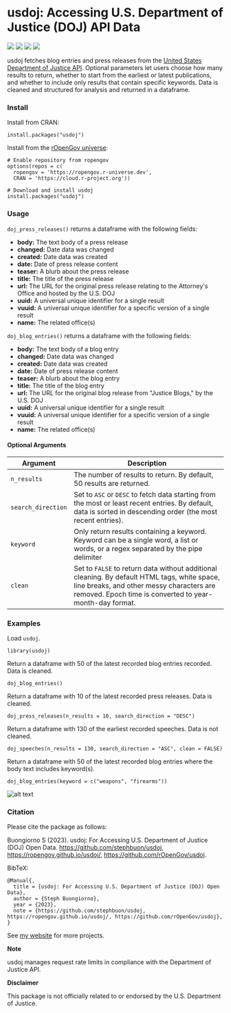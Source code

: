# usdoj: Accessing U.S. Department of Justice (DOJ) API Data

[![](https://ropengov.github.io/ropengov-badges/badges/ropengov.svg)](https://ropengov.org)
[![](https://cranlogs.r-pkg.org/badges/usdoj)](https://cran.r-project.org/package=usdoj)
[![](https://cranlogs.r-pkg.org/badges/grand-total/usdoj)](https://cran.r-project.org/package=usdoj)
[![](https://www.r-pkg.org/badges/version/usdoj)](https://CRAN.R-project.org/package=usdoj)



usdoj fetches blog entries and press releases from the [United States Department of Justice API](https://www.justice.gov/developer/api-documentation/api_v1). Optional parameters let users choose how many results to return, whether to start from the earliest or latest publications, and whether to include only results that contain specific keywords. Data is cleaned and structured for analysis and returned in a dataframe.

### Install 

Install from CRAN:
```
install.packages("usdoj")
```

Install from the [rOpenGov universe](https://ropengov.r-universe.dev/ui#builds):
```
# Enable repository from ropengov
options(repos = c(
  ropengov = 'https://ropengov.r-universe.dev',
  CRAN = 'https://cloud.r-project.org'))
  
# Download and install usdoj
install.packages("usdoj")
```

### Usage

`doj_press_releases()` returns a dataframe with the following fields: 

- **body:** The text body of a press release
- **changed:** Date data was changed
- **created:** Date data was created
- **date:** Date of press release content
- **teaser:** A blurb about the press release
- **title:** The title of the press release
- **url:** The URL for the original press release relating to the Attorney's Office and hosted by the U.S. DOJ
- **uuid:** A universal unique identifier for a single result
- **vuuid:** A universal unique identifier for a specific version of a single result
- **name:** The related office(s)

`doj_blog_entries()` returns a dataframe with the following fields: 

- **body:** The text body of a blog entry
- **changed:** Date data was changed
- **created:** Date data was created
- **date:** Date of press release content
- **teaser:** A blurb about the blog entry
- **title:** The title of the blog entry
- **url:** The URL for the original blog release from "Justice Blogs," by the U.S. DOJ
- **uuid:** A universal unique identifier for a single result
- **vuuid:** A universal unique identifier for a specific version of a single result
- **name:** The related office(s)

#### Optional Arguments

| Argument | Description |
| ------------- | ------------- |
| `n_results`  | The number of results to return. By default, 50 results are returned.  |
| `search_direction`  | Set to `ASC` or `DESC` to fetch data starting from the most or least recent entries. By default, data is sorted in descending order (the most recent entries).  |
| `keyword` | Only return results containing a keyword. Keyword can be a single word, a list or words, or a regex separated by the pipe delimiter|
| `clean` | Set to `FALSE` to return data without additional cleaning. By default HTML tags, white space, line breaks, and other messy characters are removed. Epoch time is converted to year-month-day format.  |

### Examples

Load `usdoj`.
```
library(usdoj)
```

Return a dataframe with 50 of the latest recorded blog entries recorded. Data is cleaned. 
```
doj_blog_entries()
```

Return a dataframe with 10 of the latest recorded press releases. Data is cleaned. 
```
doj_press_releases(n_results = 10, search_direction = "DESC")
```

Return a dataframe with 130 of the earliest recorded speeches. Data is not cleaned. 
```
doj_speeches(n_results = 130, search_direction = "ASC", clean = FALSE)
```

Return a dataframe with 50 of the latest recorded blog entries where the body text includes keyword(s).
```
doj_blog_entries(keyword = c("weapons", "firearms"))
```

![alt text](https://github.com/stephbuon/homepage/blob/master/content/post/2023-04-01-usdoj-cran-release/index.en_files/figure-html/unnamed-chunk-1-1.png)

### Citation

Please cite the package as follows: 

Buongiorno S (2023). usdoj: For Accessing U.S. Department of Justice (DOJ) Open Data. https://github.com/stephbuon/usdoj, https://ropengov.github.io/usdoj/, https://github.com/rOpenGov/usdoj.

BibTeX: 

```
@Manual{,
  title = {usdoj: For Accessing U.S. Department of Justice (DOJ) Open Data},
  author = {Steph Buongiorno},
  year = {2023},
  note = {https://github.com/stephbuon/usdoj,
https://ropengov.github.io/usdoj/, https://github.com/rOpenGov/usdoj},
}
```

See [my website](https://stephbuon.github.io/) for more projects. 

**Note**

usdoj manages request rate limits in compliance with the Department of Justice API. 

**Disclaimer**

This package is not officially related to or endorsed by the U.S. Department of Justice. 

